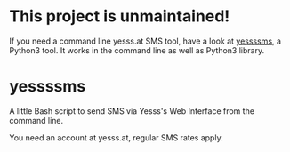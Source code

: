 # This project is unmaintained! 

If you need a command line yesss.at SMS tool, have a look at [yessssms](https://github.com/flowolf/yessssms), a Python3 tool. It works in the command line as well as Python3 library.

yessssms
========

A little Bash script to send SMS via Yesss's Web Interface from the command line.

You need an account at yesss.at, regular SMS rates apply.
